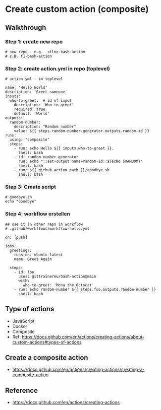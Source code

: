 # Create custom action (composite)

## Walkthrough 

### Step 1: create new repo 

```
# new repo - e.g.  <tln>-bash-action
# z.B. f1-bash-action 
```

### Step 2: create action.yml in repo (toplevel)

```
# action.yml - im toplevel
```

```
name: 'Hello World'
description: 'Greet someone'
inputs:
  who-to-greet:  # id of input
    description: 'Who to greet'
    required: true
    default: 'World'
outputs:
  random-number:
    description: "Random number"
    value: ${{ steps.random-number-generator.outputs.random-id }}
runs:
  using: "composite"
  steps:
    - run: echo Hello ${{ inputs.who-to-greet }}.
      shell: bash
    - id: random-number-generator
      run: echo "::set-output name=random-id::$(echo $RANDOM)"
      shell: bash
    - run: ${{ github.action_path }}/goodbye.sh
      shell: bash
```

### Step 3: Create script 

```
# goodbye.sh 
echo "Goodbye"
```

### Step 4: workflow erstellen 

```
## use it in other repo in workflow 
# .github/workflows/workflow-hello.yml 
```

```
on: [push]

jobs:
  greetings:
    runs-on: ubuntu-latest
    name: Greet Again 

  steps:
    - id: foo
      uses: gittrainereu/bash-action@main
      with:
        who-to-greet: 'Mona the Octocat'
    - run: echo random-number ${{ steps.foo.outputs.random-number }}
      shell: bash
```

## Type of actions 

  * JavaScript
  * Docker 
  * Composite 
  * Ref: https://docs.github.com/en/actions/creating-actions/about-custom-actions#types-of-actions

## Create a composite action 

  * https://docs.github.com/en/actions/creating-actions/creating-a-composite-action

## Reference 

  * https://docs.github.com/en/actions/creating-actions
